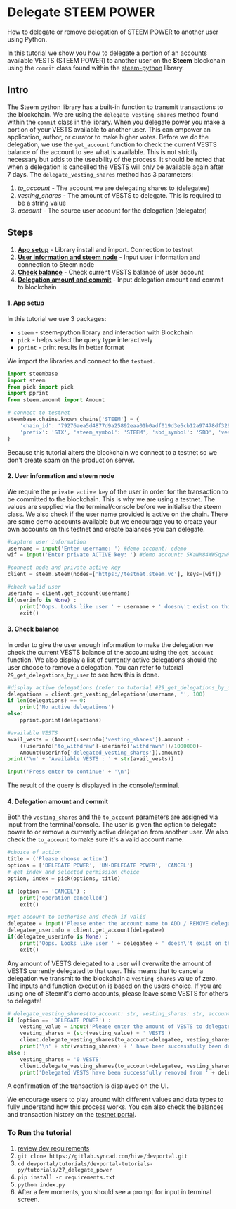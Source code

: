 # Delegate STEEM POWER

How to delegate or remove delegation of STEEM POWER to another user using Python.

In this tutorial we show you how to delegate a portion of an accounts available VESTS (STEEM POWER) to another user on the **Steem** blockchain using the `commit` class found within the [steem-python](https://github.com/steemit/steem-python) library.

## Intro

The Steem python library has a built-in function to transmit transactions to the blockchain. We are using the `delegate_vesting_shares` method found within the `commit` class in the library. When you delegate power you make a portion of your VESTS available to another user. This can empower an application, author, or curator to make higher votes. Before we do the delegation, we use the `get_account` function to check the current VESTS balance of the account to see what is available. This is not strictly necessary but adds to the useability of the process. It should be noted that when a delegation is cancelled the VESTS will only be available again after 7 days. The `delegate_vesting_shares` method has 3 parameters:

1.  _to_account_ - The account we are delegating shares to (delegatee)
1.  _vesting_shares_ - The amount of VESTS to delegate. This is required to be a string value
1.  _account_ - The source user account for the delegation (delegator)

## Steps

1.  [**App setup**](#setup) - Library install and import. Connection to testnet
1.  [**User information and steem node**](#userinfo) - Input user information and connection to Steem node
1.  [**Check balance**](#balance) - Check current VESTS balance of user account
1.  [**Delegation amount and commit**](#delegate) - Input delegation amount and commit to blockchain

#### 1. App setup <a name="setup"></a>

In this tutorial we use 3 packages:

- `steem` - steem-python library and interaction with Blockchain
- `pick` - helps select the query type interactively
- `pprint` - print results in better format

We import the libraries and connect to the `testnet`.

```python
import steembase
import steem
from pick import pick
import pprint
from steem.amount import Amount

# connect to testnet
steembase.chains.known_chains['STEEM'] = {
    'chain_id': '79276aea5d4877d9a25892eaa01b0adf019d3e5cb12a97478df3298ccdd01673',
    'prefix': 'STX', 'steem_symbol': 'STEEM', 'sbd_symbol': 'SBD', 'vests_symbol': 'VESTS'
}
```

Because this tutorial alters the blockchain we connect to a testnet so we don't create spam on the production server.

#### 2. User information and steem node <a name="userinfo"></a>

We require the `private active key` of the user in order for the transaction to be committed to the blockchain. This is why we are using a testnet. The values are supplied via the terminal/console before we initialise the steem class. We also check if the user name provided is active on the chain. There are some demo accounts available but we encourage you to create your own accounts on this testnet and create balances you can delegate.

```python
#capture user information
username = input('Enter username: ') #demo account: cdemo
wif = input('Enter private ACTIVE key: ') #demo account: 5KaNM84WWSqzwKzY82fXPaUW43idbLnPqf5SfjGxLfw6eV2kAP3

#connect node and private active key
client = steem.Steem(nodes=['https://testnet.steem.vc'], keys=[wif])

#check valid user
userinfo = client.get_account(username)
if(userinfo is None) :
    print('Oops. Looks like user ' + username + ' doesn\'t exist on this chain!')
    exit()
```

#### 3. Check balance <a name="balance"></a>

In order to give the user enough information to make the delegation we check the current VESTS balance of the account using the `get_account` function. We also display a list of currently active delegations should the user choose to remove a delegation. You can refer to tutorial `29_get_delegations_by_user` to see how this is done.

```python
#display active delegations (refer to tutorial #29_get_delegations_by_user)
delegations = client.get_vesting_delegations(username, '', 100)
if len(delegations) == 0:
	print('No active delegations')
else:
	pprint.pprint(delegations)

#available VESTS
avail_vests = (Amount(userinfo['vesting_shares']).amount - 
    ((userinfo['to_withdraw']-userinfo['withdrawn'])/1000000)-
    Amount(userinfo['delegated_vesting_shares']).amount)
print('\n' + 'Available VESTS : ' + str(avail_vests))

input('Press enter to continue' + '\n')
```

The result of the query is displayed in the console/terminal.

#### 4. Delegation amount and commit <a name="delegate"></a>

Both the `vesting_shares` and the `to_account` parameters are assigned via input from the terminal/console. The user is given the option to delegate power to or remove a currently active delegation from another user. We also check the `to_account` to make sure it's a valid account name.

```python
#choice of action
title = ('Please choose action')
options = ['DELEGATE POWER', 'UN-DELEGATE POWER', 'CANCEL']
# get index and selected permission choice
option, index = pick(options, title)

if (option == 'CANCEL') :
    print('operation cancelled')
    exit()

#get account to authorise and check if valid
delegatee = input('Please enter the account name to ADD / REMOVE delegation: ')
delegatee_userinfo = client.get_account(delegatee)
if(delegatee_userinfo is None) :
    print('Oops. Looks like user ' + delegatee + ' doesn\'t exist on this chain!')
    exit()
```

Any amount of VESTS delegated to a user will overwrite the amount of VESTS currently delegated to that user. This means that to cancel a delegation we transmit to the blockchain a `vesting_shares` value of zero. The inputs and function execution is based on the users choice. If you are using one of Steemit's demo accounts, please leave some VESTS for others to delegate!

```python
# delegate_vesting_shares(to_account: str, vesting_shares: str, account=None)
if (option == 'DELEGATE POWER') :
    vesting_value = input('Please enter the amount of VESTS to delegate: ')
    vesting_shares = (str(vesting_value) + ' VESTS')
    client.delegate_vesting_shares(to_account=delegatee, vesting_shares=vesting_shares, account=username)
    print('\n' + str(vesting_shares) + ' have been successfully been delegated to ' + delegatee)
else :
    vesting_shares = '0 VESTS'
    client.delegate_vesting_shares(to_account=delegatee, vesting_shares=vesting_shares, account=username)
    print('Delegated VESTS have been successfully removed from ' + delegatee)
```

A confirmation of the transaction is displayed on the UI.

We encourage users to play around with different values and data types to fully understand how this process works. You can also check the balances and transaction history on the [testnet portal](http://condenser.steem.vc/).

### To Run the tutorial

1.  [review dev requirements](../00_getting_started)
1.  `git clone https://gitlab.syncad.com/hive/devportal.git`
1.  `cd devportal/tutorials/devportal-tutorials-py/tutorials/27_delegate_power`
1.  `pip install -r requirements.txt`
1.  `python index.py`
1.  After a few moments, you should see a prompt for input in terminal screen.
